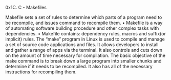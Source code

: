 0x1C. C - Makefiles

Makefile sets a set of rules to determine which parts of a program need to be recompile, 
and issues command to recompile them. 
• Makefile is a way of automating software building procedure and other complex tasks with dependencies. 
• Makefile contains: dependency rules, macros and suffix(or implicit) rules.
The “make” program in Linux is used to compile and manage a set of source code applications and files. 
It allows developers to install and gather a range of apps via the terminal. 
It also controls and cuts down on the amount of time necessary for compilation. 
The basic objective of the make command is to break down a large program into smaller chunks and determine if it needs to be recompiled. 
It also has all of the necessary instructions for recompiling them.
